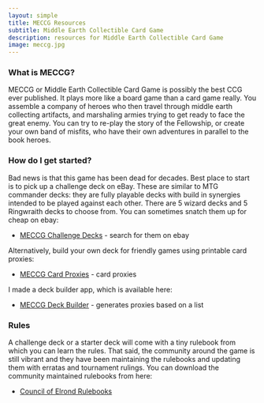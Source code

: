 ```yaml
---
layout: simple
title: MECCG Resources
subtitle: Middle Earth Collectible Card Game
description: resources for Middle Earth Collectible Card Game
image: meccg.jpg
---
```


### What is MECCG?

MECCG or Middle Earth Collectible Card Game is possibly the best CCG ever published. It plays more like a board game than a card game really. You assemble a company of heroes who then travel through middle earth collecting artifacts, and marshaling armies trying to get ready to face the great enemy. You can try to re-play the story of the Fellowship, or create your own band of misfits, who have their own adventures in parallel to the book heroes.

### How do I get started?

Bad news is that this game has been dead for decades. Best place to start is to pick up a challenge deck on eBay. These are similar to MTG commander decks: they are fully playable decks with build in synergies intended to be played against each other. There are 5 wizard decks and 5 Ringwraith decks to choose from. You can sometimes snatch them up for cheap on ebay:

- [MECCG Challenge Decks](https://www.ebay.com/sch/i.html?_nkw=middle+earth+challedge+deck) - search for them on ebay

Alternatively, build your own deck for friendly games using printable card proxies:

- [MECCG Card Proxies](/tabletop/meccgcards/) - card proxies

I made a deck builder app, which is available here:

- [MECCG Deck Builder](/tabletop/meccgdeckbuilder/) - generates proxies based on a list

### Rules

A challenge deck or a starter deck will come with a tiny rulebook from which you can learn the rules. That said, the community around the game is still vibrant and they have been maintaining the rulebooks and updating them with erratas and tournament rulings. You can download the community maintained rulebooks from here:

- [Council of Elrond Rulebooks](https://councilofelrond.org/rules/)
